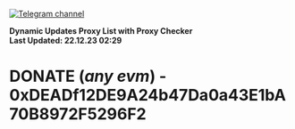 [![Telegram channel](https://img.shields.io/endpoint?url=https://runkit.io/damiankrawczyk/telegram-badge/branches/master?url=https://t.me/n4z4v0d)](https://t.me/n4z4v0d) 

**Dynamic Updates Proxy List with Proxy Checker**  
**Last Updated: 22.12.23 02:29**

# DONATE (_any evm_) - 0xDEADf12DE9A24b47Da0a43E1bA70B8972F5296F2
